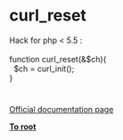 # curl_reset




<div class="phpcode"><span class="html">
Hack for php &lt; 5.5 : <br><br>function curl_reset(&amp;$ch){<br>&#xA0; $ch = curl_init();<br>}</span>
</div>
  

#

[Official documentation page](https://www.php.net/manual/en/function.curl-reset.php)

**[To root](/README.md)**